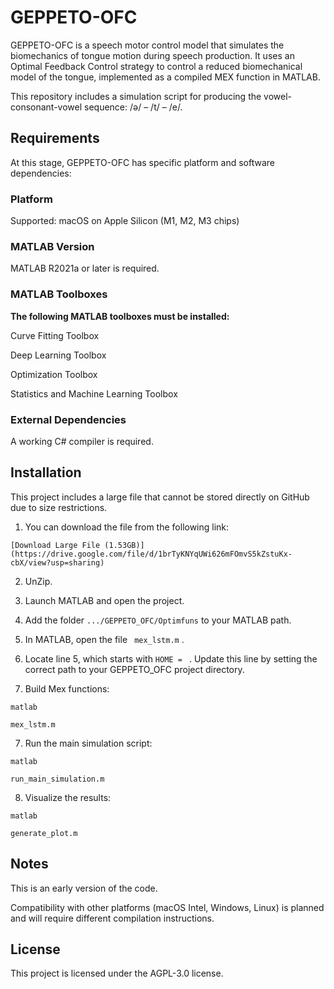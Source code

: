 # GEPPETO-OFC
GEPPETO-OFC is a speech motor control model that simulates the biomechanics of tongue motion during speech production. It uses an Optimal Feedback Control strategy to control a reduced biomechanical model of the tongue, implemented as a compiled MEX function in MATLAB.

This repository includes a simulation script for producing the vowel-consonant-vowel sequence: /ə/ – /t/ – /e/.

## Requirements
At this stage, GEPPETO-OFC has specific platform and software dependencies:

### Platform
Supported: macOS on Apple Silicon (M1, M2, M3 chips)

### MATLAB Version
MATLAB R2021a or later is required.

### MATLAB Toolboxes
**The following MATLAB toolboxes must be installed:**

Curve Fitting Toolbox

Deep Learning Toolbox

Optimization Toolbox

Statistics and Machine Learning Toolbox

### External Dependencies
A working C# compiler is required.

## Installation
This project includes a large file that cannot be stored directly on GitHub due to size restrictions.

1. You can download the file from the following link:

```
[Download Large File (1.53GB)](https://drive.google.com/file/d/1brTyKNYqUWi626mFOmvS5kZstuKx-cbX/view?usp=sharing)
```
2. UnZip.

2. Launch MATLAB and open the project.
   
3. Add the folder ``` .../GEPPETO_OFC/Optimfuns ``` to your MATLAB path.
 
4. In MATLAB, open the file ``` mex_lstm.m``` .
 
5. Locate line 5, which starts with ``` HOME =  ``` . Update this line by setting the correct path to your GEPPETO_OFC project directory.
 
6. Build Mex functions:
```
matlab

mex_lstm.m
```

7. Run the main simulation script:
```
matlab

run_main_simulation.m
```

8. Visualize the results:
```
matlab

generate_plot.m
```

## Notes
This is an early version of the code.

Compatibility with other platforms (macOS Intel, Windows, Linux) is planned and will require different compilation instructions.

## License
This project is licensed under the AGPL-3.0 license.

